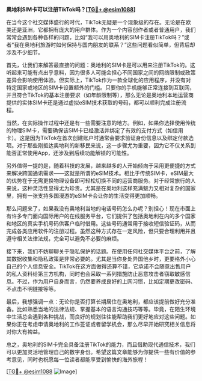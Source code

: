 **奥地利SIM卡可以注册TikTok吗？[[TG💪+ @esim1088](https://t.me/s/esim1088)]**

在当今这个社交媒体盛行的时代，TikTok无疑是一个现象级的存在。无论是在欧美还是亚洲，它都拥有庞大的用户群体。作为一个内容创作者或者普通用户，我们常常会遇到各种各样的问题，比如“我可以用奥地利的SIM卡注册TikTok吗？”或者“我在奥地利旅游时如何保持与国内朋友的联系？”这些问题看似简单，但背后却涉及不少细节。

首先，让我们来解答最直接的问题：奥地利的SIM卡是可以用来注册TikTok的。这听起来可能有点出乎意料，因为很多人可能会担心不同国家之间的网络限制或政策差异会影响使用体验。但实际上，TikTok作为一款全球化的应用程序，并没有对特定国家或地区的SIM卡设置额外的门槛。只要你的手机能够正常连接到互联网，并且符合TikTok的基本注册要求（如年龄限制等），那么无论是奥地利本地运营商提供的实体SIM卡还是通过虚拟eSIM技术获取的号码，都可以顺利完成注册流程。

当然，在实际操作过程中还是有一些需要注意的地方。例如，如果你选择使用传统的物理SIM卡，需要确保该SIM卡已经激活并绑定了有效的支付方式（如信用卡）。这是因为TikTok在首次创建账户时通常会要求验证身份信息以及绑定付款选项。对于那些刚抵达奥地利的新移民来说，这一步骤尤为重要，因为它不仅关系到能否正常使用App，还涉及到后续功能解锁的可能性。

另外值得一提的是，随着科技的发展，越来越多的人开始倾向于采用更便捷的方式来解决跨国通讯需求——这就是所谓的eSIM技术。相比于传统SIM卡，eSIM最大的优势在于无需更换物理设备即可轻松切换不同的运营商服务。对于经常旅行的人来说，这种灵活性显得尤为珍贵。尤其是在奥地利这样充满魅力又相对复杂的国家里，拥有一张支持多国漫游的eSIM卡会让你的生活变得更加顺畅。

那么问题来了，如果我没有奥地利当地的电话号码怎么办呢？别担心！现在市面上有许多专门面向国际用户的在线服务平台，它们提供了包括奥地利在内的多个国家和地区的真实手机号码供客户临时借用。这些号码通常用于接收短信验证码，从而完成各类应用软件的注册过程。虽然这种方式存在一定风险，但只要合理利用并且遵守相关法律法规，完全可以避免不必要的麻烦。

接下来，我们不妨聊聊关于隐私保护的话题。在使用任何社交媒体平台之前，了解其数据收集和隐私政策是非常必要的。尤其是当你身处异国他乡时，更要格外小心自己的个人信息安全。TikTok在这方面做得还算不错，它承诺不会随意出售用户的私人资料给第三方机构，同时也会采取一系列措施防止恶意攻击者窃取敏感信息。不过，作为用户自身而言，仍然要养成良好的上网习惯，比如定期更改密码、不点击不明链接等等。

最后，我想强调一点：无论你是否打算长期居住在奥地利，都应该提前做好充分准备。比如熟悉当地的法律法规、掌握基本的语言沟通技巧等等。毕竟，在陌生环境中生活总会遇到各种挑战，而良好的规划往往能帮助我们更好地应对这些问题。如果你正在考虑申请奥地利的工作签证或者留学机会，那么尽早开始研究相关信息将对你大有裨益。

总之，奥地利的SIM卡完全具备注册TikTok的能力，而且借助现代通信技术，我们可以更加灵活地管理自己的数字身份。希望这篇文章能够为你提供一些有价值的参考意见，同时也祝愿每一位读者都能享受到愉快的海外旅程！

[[TG💪+ @esim1088](https://t.me/s/esim1088) ![Image](https://i.postimg.cc/4NQfJmqS/Snipaste-2025-05-13-00-14-12.png)]